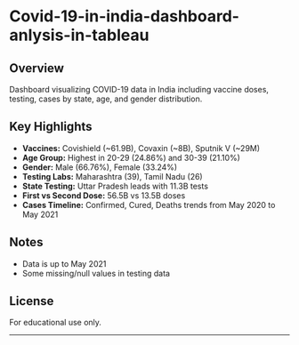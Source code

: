 # Covid-19-in-india-dashboard-anlysis-in-tableau

## Overview
Dashboard visualizing COVID-19 data in India including vaccine doses, testing, cases by state, age, and gender distribution.

## Key Highlights
- **Vaccines:** Covishield (~61.9B), Covaxin (~8B), Sputnik V (~29M)
- **Age Group:** Highest in 20-29 (24.86%) and 30-39 (21.10%)
- **Gender:** Male (66.76%), Female (33.24%)
- **Testing Labs:** Maharashtra (39), Tamil Nadu (26)
- **State Testing:** Uttar Pradesh leads with 11.3B tests
- **First vs Second Dose:** 56.5B vs 13.5B doses
- **Cases Timeline:** Confirmed, Cured, Deaths trends from May 2020 to May 2021

## Notes
- Data is up to May 2021
- Some missing/null values in testing data

## License
For educational use only.

---


